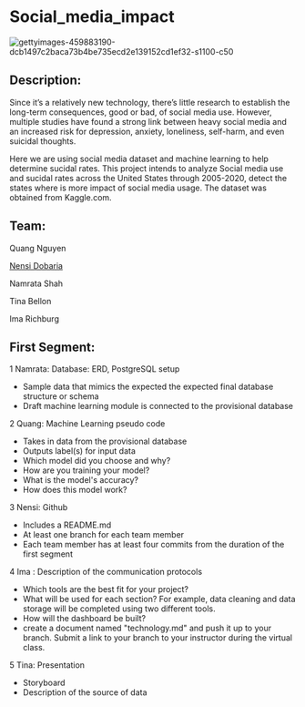 # Social_media_impact

![gettyimages-459883190-dcb1497c2baca73b4be735ecd2e139152cd1ef32-s1100-c50](https://user-images.githubusercontent.com/92277581/157372626-6bcbadbe-17f1-42c0-b21b-66f77e1b168e.jpeg)

## Description:

Since it’s a relatively new technology, there’s little research to establish the long-term consequences, good or bad, of social media use. However, multiple studies have found a strong link between heavy social media and an increased risk for depression, anxiety, loneliness, self-harm, and even suicidal thoughts. 

Here we are using social media dataset and machine learning to help determine sucidal rates. This project intends to analyze Social media use and sucidal rates across the United States through 2005-2020, detect the states where is more impact of social media usage. The dataset was obtained from Kaggle.com.


## Team:

Quang Nguyen 

[Nensi Dobaria](https://github.com/NensiH)

Namrata Shah

Tina Bellon

Ima Richburg


## First Segment:
1 Namrata: Database: ERD, PostgreSQL setup 

- Sample data that mimics the expected the expected final database structure or schema
- Draft machine learning module is connected to the provisional database

2 Quang: Machine Learning pseudo code

- Takes in data from the provisional database
- Outputs label(s) for input data
- Which model did you choose and why?
- How are you training your model?
- What is the model's accuracy?
- How does this model work?

3 Nensi: Github

- Includes a README.md
- At least one branch for each team member
- Each team member has at least four commits from the duration of the first segment

4 Ima : Description of the communication protocols

- Which tools are the best fit for your project? 
- What will be used for each section? For example, data cleaning and data storage will be completed using two different tools. 
- How will the dashboard be built? 
- create a document named "technology.md" and push it up to your branch. Submit a link to your branch to your instructor during the virtual class.

5 Tina: Presentation

- Storyboard
- Description of the source of data

